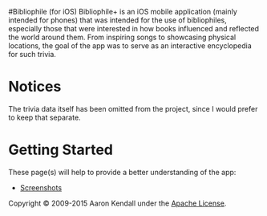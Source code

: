 #Bibliophile (for iOS)
Bibliophile+ is an iOS mobile application (mainly intended for phones) that was intended for the use of bibliophiles, 
especially those that were interested in how books influenced and reflected the world around them.  From inspiring songs to
showcasing physical locations, the goal of the app was to serve as an interactive encyclopedia for such trivia.

# Notices
The trivia data itself has been omitted from the project, since I would prefer to keep that separate.

# Getting Started
These page(s) will help to provide a better understanding of the app:
* <a target="_blank" href="https://github.com/jaerith/Bibliophile_iOS/tree/master/Screenshots">Screenshots</a>

Copyright © 2009-2015 Aaron Kendall under the <a target="_blank" href="https://github.com/jaerith/Bibliophile_iOS/blob/master/LICENSE">Apache License</a>.
